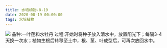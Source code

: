 ```yaml
---
title: 水培植物-8-19
date: 2020-08-19 00:00:00
tags: 水培植物
---
```

![](1.jpg)
品种:一叶莲和水牡丹
过程:开始时将种子放入清水中，放置阳光下；每隔3-4天换一次水；植物生根后转移至土中，根、茎、叶成型后，可再次放回水中。